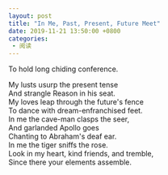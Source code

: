 ```yaml
---
layout: post
title: "In Me, Past, Present, Future Meet"
date: 2019-11-21 13:50:00 +0800
categories: 
 - 阅读
---
```


To hold long chiding conference.  
<!-- more -->
My lusts usurp the present tense  
And strangle Reason in his seat.  
My loves leap through the future's fence  
To dance with dream-enfranchised feet.  
In me the cave-man clasps the seer,  
And garlanded Apollo goes  
Chanting to Abraham's deaf ear.  
In me the tiger sniffs the rose.  
Look in my heart, kind friends, and tremble,  
Since there your elements assemble.
